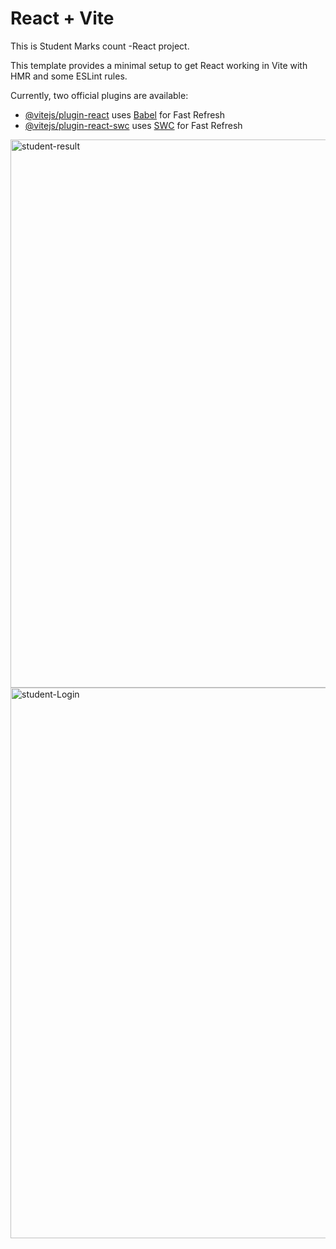 # React + Vite
This is Student Marks count -React project.

This template provides a minimal setup to get React working in Vite with HMR and some ESLint rules.

Currently, two official plugins are available:

- [@vitejs/plugin-react](https://github.com/vitejs/vite-plugin-react/blob/main/packages/plugin-react/README.md) uses [Babel](https://babeljs.io/) for Fast Refresh
- [@vitejs/plugin-react-swc](https://github.com/vitejs/vite-plugin-react-swc) uses [SWC](https://swc.rs/) for Fast Refresh


<img width="1891" height="877" alt="student-result" src="https://github.com/user-attachments/assets/5d42dab9-3185-4c44-9320-19c93d240810" />
<img width="1893" height="881" alt="student-Login" src="https://github.com/user-attachments/assets/f96fc559-23b7-4967-bfeb-4004ac67a871" />
